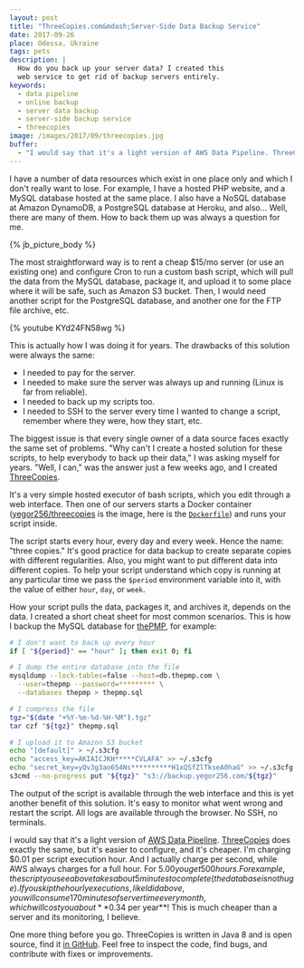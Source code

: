 ```yaml
---
layout: post
title: "ThreeCopies.com&mdash;Server-Side Data Backup Service"
date: 2017-09-26
place: Odessa, Ukraine
tags: pets
description: |
  How do you back up your server data? I created this
  web service to get rid of backup servers entirely.
keywords:
  - data pipeline
  - online backup
  - server data backup
  - server-side backup service
  - threecopies
image: /images/2017/09/threecopies.jpg
buffer:
  - "I would say that it's a light version of AWS Data Pipeline. ThreeCopies does exactly the same, but it's easier to configure, and it's cheaper"
---
```


<!-- {% badge https://www.threecopies.com/images/logo.png 64 https://www.threecopies.com %} -->

I have a number of data resources which exist in one place only and which
I don't really want to lose. For example, I have a hosted PHP website,
and a MySQL database hosted at the same place. I also have
a NoSQL database at Amazon DynamoDB, a PostgreSQL database at
Heroku, and also... Well, there are many of them. How to back them up was always a
question for me.

<!--more-->

{% jb_picture_body %}

The most straightforward way is to rent a cheap $15/mo server
(or use an existing one) and configure Cron to run a custom bash
script, which will pull the data from the MySQL database, package it,
and upload it to some place where it will be safe, such as Amazon S3
bucket. Then, I would need another script for the PostgreSQL database, and another one
for the FTP file archive, etc.

{% youtube KYd24FN58wg %}

This is actually how I was doing it for years. The drawbacks
of this solution were always the same:

  * I needed to pay for the server.
  * I needed to make sure the server was always up and running (Linux is far from reliable).
  * I needed to back up my scripts too.
  * I needed to SSH to the server every time I wanted to change a script, remember where they were, how they start, etc.

The biggest issue is that every single owner of a data source faces
exactly the same set of problems. "Why can't I create a hosted solution for
these scripts, to help everybody to back up their data," I was asking myself
for years. "Well, I can," was the answer just a few weeks ago, and
I created [ThreeCopies](https://www.threecopies.com).

It's a very simple hosted executor of bash scripts, which you edit
through a web interface. Then one of our servers starts a Docker
container ([yegor256/threecopies](https://hub.docker.com/r/yegor256/threecopies/) is the image, here is the
[`Dockerfile`](https://github.com/yegor256/threecopies/blob/master/src/docker/Dockerfile))
and runs your script inside.

The script starts every hour, every day and every week.
Hence the name: "three copies." It's good practice for data backup
to create separate copies with different regularities. Also, you might want to put
different data into different copies. To help your script understand which
copy is running at any particular time we pass the `$period` environment variable into it, with
the value of either `hour`, `day`, or `week`.

How your script pulls the data, packages it, and archives it, depends on the
data. I created a short cheat sheet for most common scenarios. This is how
I backup the MySQL database for [thePMP](https://www.thepmp.com), for example:

```bash
# I don't want to back up every hour
if [ "${period}" == "hour" ]; then exit 0; fi

# I dump the entire database into the file
mysqldump --lock-tables=false --host=db.thepmp.com \
  --user=thepmp --password=********* \
  --databases thepmp > thepmp.sql

# I compress the file
tgz="$(date "+%Y-%m-%d-%H-%M").tgz"
tar czf "${tgz}" thepmp.sql

# I upload it to Amazon S3 bucket
echo "[default]" > ~/.s3cfg
echo "access_key=AKIAICJKH*****CVLAFA" >> ~/.s3cfg
echo "secret_key=yQv3g3ao654Ns**********H1xQSfZlTkseA0haG" >> ~/.s3cfg
s3cmd --no-progress put "${tgz}" "s3://backup.yegor256.com/${tgz}"
```

The output of the script is available through the web interface and this
is yet another benefit of this solution. It's easy to monitor what went
wrong and restart the script. All logs are available through the browser. No
SSH, no terminals.

I would say that it's a light version of
[AWS Data Pipeline](https://aws.amazon.com/datapipeline/). [ThreeCopies](https://www.threecopies.com)
does exactly the same, but it's easier to configure, and it's cheaper.
I'm charging $0.01 per script execution hour. And I actually charge
per second, while AWS always charges for a full hour. For $5.00 you get
500 hours. For example, the script you see above takes about 5 minutes
to complete (the database is not huge). If you skip the hourly executions, like I did above, you
will consume 170 minutes of server time every month, which will cost you about
**$0.34 per year**! This is much cheaper than a server and
its monitoring, I believe.

One more thing before you go. ThreeCopies is written in Java&nbsp;8 and is open source,
find it [in GitHub](https://github.com/yegor256/threecopies). Feel free to
inspect the code, find bugs, and contribute with fixes or improvements.

